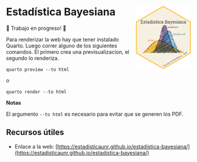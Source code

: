 # Estadística Bayesiana <img src="utils/imgs/logo.png" width="150px" align="right" />

🚧 Trabajo en progreso! 🚧

Para renderizar la web hay que tener instalado Quarto. Luego correr alguno de los siguientes comandos. El primero crea una previsualizacion, el segundo lo renderiza.

```
quarto preview --to html
```

o

```
quarto render --to html
```

**Notas**

El argumento `--to html` es necesario para evitar que se generen los PDF.

## Recursos útiles

* Enlace a la web: [https://estadisticaunr.github.io/estadistica-bayesiana/](https://estadisticaunr.github.io/estadistica-bayesiana/)
